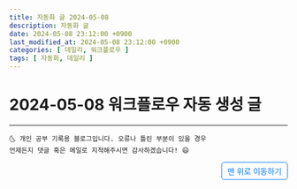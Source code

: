 ```yaml
---
title: 자동화 글 2024-05-08
description: 자동화 글
date: 2024-05-08 23:12:00 +0900
last_modified_at: 2024-05-08 23:12:00 +0900
categories: [ 데일리, 워크플로우 ]
tags: [ 자동화, 데일리 ]
---
```


# 2024-05-08 워크플로우 자동 생성 글

***
    🌜 개인 공부 기록용 블로그입니다. 오류나 틀린 부분이 있을 경우 
    언제든지 댓글 혹은 메일로 지적해주시면 감사하겠습니다! 😄

<a href="#" style="display: inline-block; padding: 5px 10px; color: #007bff; text-decoration: none; border: 0.5px solid #007bff; border-radius: 5px; float: right;">맨 위로 이동하기</a>